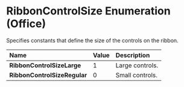 
# RibbonControlSize Enumeration (Office)

Specifies constants that define the size of the controls on the ribbon.



|**Name**|**Value**|**Description**|
|:-----|:-----|:-----|
|**RibbonControlSizeLarge**|1|Large controls.|
|**RibbonControlSizeRegular**|0|Small controls. |
